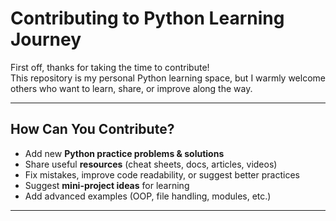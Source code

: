 #  Contributing to Python Learning Journey  

First off, thanks for taking the time to contribute!  
This repository is my personal Python learning space, but I warmly welcome others who want to learn, share, or improve along the way.  

---

##  How Can You Contribute?  

-  Add new **Python practice problems & solutions**  
- Share useful **resources** (cheat sheets, docs, articles, videos)  
-  Fix mistakes, improve code readability, or suggest better practices  
-  Suggest **mini-project ideas** for learning  
-  Add advanced examples (OOP, file handling, modules, etc.)  

---

